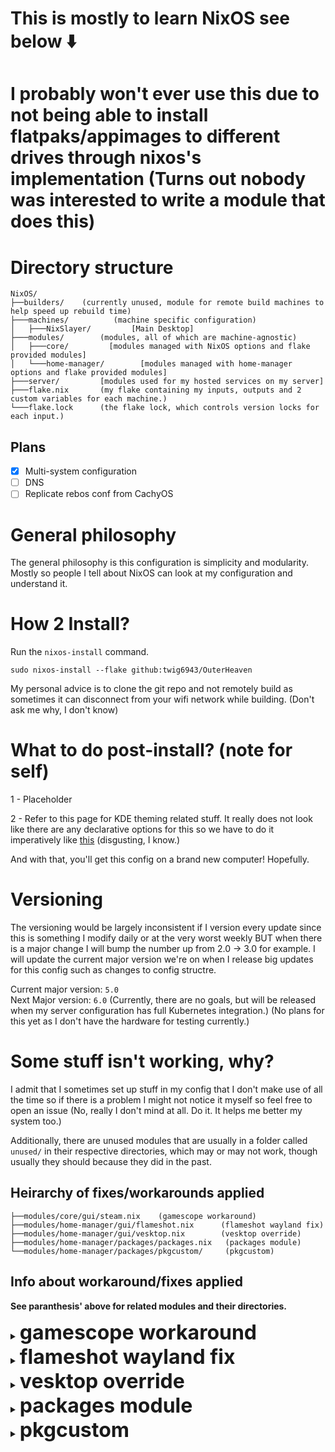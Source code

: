 # This is mostly to learn NixOS see below ⬇️

# I probably won't ever use this due to not being able to install flatpaks/appimages to different drives through nixos's implementation (Turns out nobody was interested to write a module that does this)

# Directory structure

```
NixOS/
├──builders/    (currently unused, module for remote build machines to help speed up rebuild time)
├───machines/          (machine specific configuration)
│   ├───NixSlayer/         [Main Desktop]
├───modules/        (modules, all of which are machine-agnostic)
│   ├───core/         [modules managed with NixOS options and flake provided modules]
│   └───home-manager/        [modules managed with home-manager options and flake provided modules]
├───server/         [modules used for my hosted services on my server]
├───flake.nix       (my flake containing my inputs, outputs and 2 custom variables for each machine.)
└───flake.lock      (the flake lock, which controls version locks for each input.)
```

## Plans

- [x] Multi-system configuration
- [ ] DNS
- [ ] Replicate rebos conf from CachyOS

# General philosophy

The general philosophy is this configuration is simplicity and modularity.
Mostly so people I tell about NixOS can look at my configuration and understand
it.

# How 2 Install?

Run the `nixos-install` command.

```console
sudo nixos-install --flake github:twig6943/OuterHeaven
```

My personal advice is to clone the git repo and not remotely build as sometimes
it can disconnect from your wifi network while building. (Don't ask me why, I
don't know)

# What to do post-install? (note for self)

1 - Placeholder

2 - Refer to this page for KDE theming related stuff. It really does not look
like there are any declarative options for this so we have to do it imperatively
like
[this](https://github.com/shalva97/kde-configuration-files?tab=readme-ov-file#changing-appearance)
(disgusting, I know.)

And with that, you'll get this config on a brand new computer! Hopefully.

# Versioning

The versioning would be largely inconsistent if I version every update since
this is something I modify daily or at the very worst weekly BUT when there is a
major change I will bump the number up from 2.0 -> 3.0 for example. I will
update the current major version we're on when I release big updates for this
config such as changes to config structre.

Current major version: `5.0`
<br> Next Major version: `6.0` (Currently, there are no goals, but will be
released when my server configuration has full Kubernetes integration.) (No
plans for this yet as I don't have the hardware for testing currently.)

# Some stuff isn't working, why?

I admit that I sometimes set up stuff in my config that I don't make use of all
the time so if there is a problem I might not notice it myself so feel free to
open an issue (No, really I don't mind at all. Do it. It helps me better my
system too.)

Additionally, there are unused modules that are usually in a folder called
`unused/` in their respective directories, which may or may not work, though
usually they should because they did in the past.

## Heirarchy of fixes/workarounds applied

```
├──modules/core/gui/steam.nix    (gamescope workaround)
├──modules/home-manager/gui/flameshot.nix      (flameshot wayland fix)
├──modules/home-manager/gui/vesktop.nix        (vesktop override)
├──modules/home-manager/packages/packages.nix   (packages module)
└──modules/home-manager/packages/pkgcustom/     (pkgcustom)
```

## Info about workaround/fixes applied

**See paranthesis' above for related modules and their directories.**

<details>
<summary><b><font size="+3">gamescope workaround</font></b></summary>

The override used here for Gamescope running through steam on NixOS (yes, **very
specifically gamescope running through Steam on NixOS**) does not bring up the
gamescope window because gamescope looks for certain libraries in the provided
FHS environment and it can't find them in said FHS environment, therefore making
this workaround necessary.

</details>

<details>
<summary><b><font size="+3">flameshot wayland fix</font></b></summary>

The overrides used here make it so that flameshot is compiled with the
appropriate cmake flags so that it works on Wayland and locks the version to a
certain commit known to work with Wayland.
(https://github.com/flameshot-org/flameshot/issues/3012)

</details>

<details>
<summary><b><font size="+3">vesktop override</font></b></summary>

The overrides used here removes Vencord related branding and replaces the icons
and name with regular Discord's and adds launch flags that help with screen
sharing on Wayland.

</details>

<details>
<summary><b><font size="+3">packages module</font></b></summary>

This home manager managed module contains packages I manage under home-manager,
alongside some overrides and override templates that I plan to reuse later.

</details>

<details>
<summary><b><font size="+3">pkgcustom</font></b></summary>

packages that I plan to submit to nixpkgs in the future, some of which are
referenced in packages.nix but mostly not. The name is **pkgcustom** because it
sounded cool in my head.

</details>
